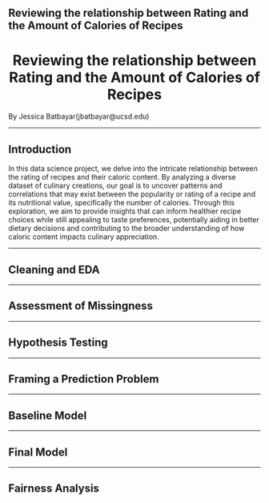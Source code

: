 ## Reviewing the relationship between Rating and the Amount of Calories of Recipes
<h1 style="text-align: center;">Reviewing the relationship between Rating and the Amount of Calories of Recipes</h1>
By Jessica Batbayar(jbatbayar@ucsd.edu)

---
## Introduction

In this data science project, we delve into the intricate relationship between the rating of recipes and their caloric content. By analyzing a diverse dataset of culinary creations, our goal is to uncover patterns and correlations that may exist between the popularity or rating of a recipe and its nutritional value, specifically the number of calories. Through this exploration, we aim to provide insights that can inform healthier recipe choices while still appealing to taste preferences, potentially aiding in better dietary decisions and contributing to the broader understanding of how caloric content impacts culinary appreciation.

---
## Cleaning and EDA



---
## Assessment of Missingness



---
## Hypothesis Testing



---
## Framing a Prediction Problem



---
## Baseline Model



---
## Final Model



---
## Fairness Analysis



